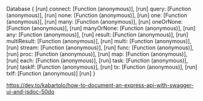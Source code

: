 Database {
[run] connect: [Function (anonymous)],
[run] query: [Function (anonymous)],
[run] none: [Function (anonymous)],
[run] one: [Function (anonymous)],
[run] many: [Function (anonymous)],
[run] oneOrNone: [Function (anonymous)],
[run] manyOrNone: [Function (anonymous)],
[run] any: [Function (anonymous)],
[run] result: [Function (anonymous)],
[run] multiResult: [Function (anonymous)],
[run] multi: [Function (anonymous)],
[run] stream: [Function (anonymous)],
[run] func: [Function (anonymous)],
[run] proc: [Function (anonymous)],
[run] map: [Function (anonymous)],
[run] each: [Function (anonymous)],
[run] task: [Function (anonymous)],
[run] taskIf: [Function (anonymous)],
[run] tx: [Function (anonymous)],
[run] txIf: [Function (anonymous)]
[run] }

https://dev.to/kabartolo/how-to-document-an-express-api-with-swagger-ui-and-jsdoc-50do
